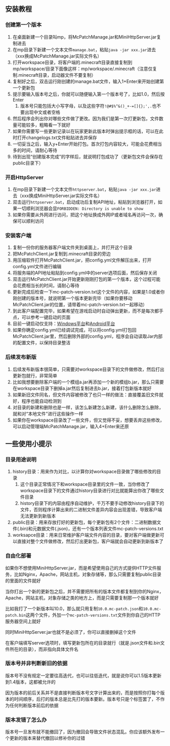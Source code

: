 ## 安装教程

### 创建第一个版本

1. 在桌面新建一个目录叫mp，将McPatchManage.jar和MiniHttpServer.jar复制进去
2. 在mp目录下新建一个文本文件`manage.bat`，粘贴`java -jar xxx.jar`进去（xxx换成McPatchManage.jar实际文件名）
3. 打开workspace目录，将客户端的.minecraft目录直接复制到mp/workspace/目录下面像这样：mp/workspace/.minecraft（注意仅复制.minecraft目录，启动器文件不要复制）
4. 复制好之后，双击运行刚创建的manage.bat文件，输入1+Enter来开始创建第一个更新包
5. 提示要输入版本号之后，你就可以随便输入第一个版本号了，比如1.0，然后按Enter
   1. 版本号只能包括大小写字母，以及这些字符`!@#$%^&()_+-=[]{};',.`也不要出现中文或者空格
6. 然后程序会列出你对哪些文件做了更改。因为我们是第一次打更新包，文件数量可能较多，粗略看一下就好
7. 如果你需要写一些更新记录以在玩家更新此版本时弹出提示框的话，可以在此时打开changelogs.txt文件粘贴进去并保存
8. 一切妥当之后，输入y+Enter开始打包。首次打包内容较大，可能会花费相当多的时间，请耐心等待
9. 待到出现“创建版本完成”的字样后，就说明打包成功了（更新包文件会保存在public目录下）

### 开启HttpServer

1. 在mp目录下新建一个文本文件`httpserver.bat`，粘贴`java -jar xxx.jar`进去（xxx换成MiniHttpServer.jar实际文件名）
2. 双击运行`httpserver.bat`，启动成功后复制API地址，粘贴到浏览器打开，如果一切顺利浏览器会显`FORBIDDEN: Directory is unable to show`
3. 如果你需要从外网进行访问，把这个地址换成外网IP或者域名再访问一次，确保可以顺利访问

### 安装客户端

1. 复制一份你的服务器客户端文件夹到桌面上，并打开这个目录
2. 把McPatchClient.jar复制到.minecraft目录的旁边
3. 用压缩软件打开McPatchClient.jar，把config.yml文件解压出来，打开config.yml文件进行编辑
4. 将服务端的API地址粘贴到config.yml中的server选项后面，然后保存关闭
5. 双击运行McPatchClient.jar开始更新刚刚打包的第一个版本，这个过程可能会花费相当长的时间，请耐心等待
6. 更新完成后检查一下mc-patch-version.txt这个文件的内容，如果是1.0或者你刚创建的版本号，就说明第一个版本更新完毕（如果你要移动McPatchClient.jar的位置，请带着mc-patch-version.txt一起移动）
7. 到此客户端配置完毕，如果希望在游戏启动时自动弹出更新，而不是每次都手点，可以参考一键启动的页面
8. 目前一键启动仅支持：[Windows平台](javaagent-windows.md)和[Android平台](javaagent-android.md)
9. 如果你确定config.yml已经调试完成，可以将config.yml打包回McPatchClient.jar里，然后删除外部的config.yml，程序会自动读取Jar内部的配置文件，以保持目录整洁

### 后续发布新版

1. 后续发布新版本很简单，只需要对workspace目录下的文件做修改，然后打出更新包就行，非常简单
2. 比如我想要删除客户端的一个模组a.jar再添加一个新的模组b.jar，那么只需要在workspace目录下删掉a.jar然后复制进去b.jar，接着打包新版本就好
3. 如果新旧文件同名，但文件内容被修改了也只一样的做法：直接覆盖旧文件就好，程序也能自动检测到
4. 对目录的新建和删除也是一样，该怎么新建怎么新建，该什么删除怎么删除，就和对“本地文件”进行这些操作一样
5. 如果你在workspace目录改了一些文件，但又觉得不妥，想要丢弃这些修改，可以启动管理端McPatchManage.jar，输入4+Enter来还原

## 一些使用小提示

### 目录用途说明

1. history目录：用来作为对比，以计算你对workspace目录做了哪些修改的目录
   1. 这个目录正常情况下和workspace目录里的文件一致，当你修改了workspace目录下的文件通过history目录进行对比就能算出你改了哪些文件目录
   2. history目录下的内容由程序自动维护，千万不要手动修改history目录下的文件，否则程序计算出来的二进制文件差异内容会出现差错，导致客户端无法更新到新版本
2. public目录：用来存放打好的更新包，每个更新包有2个文件：二进制数据文件(.bin)和元数据文件(.json)，还有一个版本列表文件mc-patch-versions.txt
3. worksapce目录：用来日常维护客户端文件内容的目录，要对客户端做更新可以直接对整个文件做修改，然后打出更新包，客户端就会自动更新到新版本了

### 自由化部署

如果你不想使用MiniHttpServer.jar，而是希望使用自己的方式提供HTTP文件服务，比如Nginx，Apache，网站主机，对象存储等，那么只需要复制public目录的里面的文件就好

当你打出一个新的更新包之后，并不需要把所有的版本文件都复制到你的Nginx，Apache，网站主机，对象存储之类的地方上，而是只需要复制那一个版本就好

比如我打了一个新版本叫10.0，那么就只用复制`10.0.mc-patch.json`和`10.0.mc-patch.bin`这两个文件，外加一个`mc-patch-versions.txt`文件到你自己的HTTP服务器空间上就好

同时MiniHttpServer.jar也就不是必须了，你可以直接删掉这个文件

在客户端填写server选项时，填写更新包所在的目录就行（就是.json文件和.bin文件所在的目录），而非指向具体文件名

### 版本号并非判断新旧的依据

版本号不没有规定一定要往高迭代，也可以往低迭代，就是说你可以1.5版本更新到1.4版本，这都被允许的

因为版本的前后关系并不是直接判断版本号文字计算出来的，而是按照你打每个版本的时间顺序，后打的版本总是比先打的版本要新。版本号只是个标签罢了，不作为任何判断版本前后的依据

### 版本发错了怎么办

版本号一旦发布就不能撤回了，因为撤回会导致文件状态混乱。你应该额外发布一个更新的版本来替代撤回以修补你的过错
